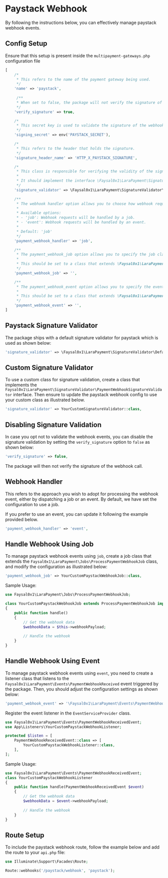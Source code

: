 # Paystack Webhook

By following the instructions below, you can effectively manage paystack webhook events.

## Config Setup

Ensure that this setup is present inside the `multipayment-gateways.php` configuration file

```php
[
    /*
     * This refers to the name of the payment gateway being used.
     */
    'name' => 'paystack',
    
     /**
     * When set to false, the package will not verify the signature of the webhook call.
     */
    'verify_signature' => true,

    /*
     * This secret key is used to validate the signature of the webhook call.
     */
    'signing_secret' => env('PAYSTACK_SECRET'),

    /*
     * This refers to the header that holds the signature.
     */
    'signature_header_name' => 'HTTP_X_PAYSTACK_SIGNATURE',

    /*
     * This class is responsible for verifying the validity of the signature header.
     *
     * It should implement the interface \Faysal0x1\LaraPayment\SignatureValidator\PaymentWebhookSignatureValidator.
     */
    'signature_validator' => \Faysal0x1\LaraPayment\SignatureValidator\DefaultSignatureValidator::class,

    /**
     * The webhook handler option allows you to choose how webhook requests are handled in your application.
     *
     * Available options:
     * - 'job': Webhook requests will be handled by a job.
     * - 'event': Webhook requests will be handled by an event.
     *
     * Default: 'job'
     */
    'payment_webhook_handler' => 'job',

    /**
     * The payment_webhook_job option allows you to specify the job class that will be used to process webhook requests for payment methods.
     *
     * This should be set to a class that extends \Faysal0x1\LaraPayment\Jobs\ProcessPaymentWebhookJob.
     */
    'payment_webhook_job' => '',

    /**
     * The payment_webhook_event option allows you to specify the event class that will be used to process webhook requests for payment methods.
     *
     * This should be set to a class that extends \Faysal0x1\LaraPayment\Events\PaymentWebhookReceivedEvent.
     */
    'payment_webhook_event' => '',
]
```

## Paystack Signature Validator 
The package ships with a default signature validator for paystack which is used as shown below:

```php
'signature_validator' => \Faysal0x1\LaraPayment\SignatureValidator\DefaultSignatureValidator::class,
```

## Custom Signature Validator 
To use a custom class for signature validation, create a class that implements the `Faysal0x1\LaraPayment\SignatureValidator\PaymentWebhookSignatureValidator` interface. Then ensure to update the paystack webhook config to use your custom class as illustrated below.

```php
'signature_validator' => YourCustomSignatureValidator::class,
```

## Disabling Signature Validation
In case you opt not to validate the webhook events, you can disable the signature validation by setting the `verify_signature` option to `false` as shown below:

```php
'verify_signature' => false,
```
The package will then not verify the signature of the webhook call.

## Webhook Handler

This refers to the approach you wish to adopt for processing the webhook event, either by dispatching a job or an event. By default, we have set the configuration to use a job.

If you prefer to use an event, you can update it following the example provided below.

```php
'payment_webhook_handler' => 'event',
```

## Handle Webhook Using Job
To manage paystack webhook events using `job`, create a job class that extends the `Faysal0x1\LaraPayment\Jobs\ProcessPaymentWebhookJob` class, and modify the configuration as illustrated below:

```php
'payment_webhook_job' => YourCustomPaystackWebhookJob::class,
```

Sample Usage:

```php
use Faysal0x1\LaraPayment\Jobs\ProcessPaymentWebhookJob;

class YourCustomPaystackWebhookJob extends ProcessPaymentWebhookJob implements ShouldQueue
{
    public function handle()
    {
        // Get the webhook data
        $webhookData = $this->webhookPayload;
        
        // Handle the webhook
    }
}
```

## Handle Webhook Using Event
To manage paystack webhook events using `event`, you need to create a listener class that listens to the `Faysal0x1\LaraPayment\Events\PaymentWebhookReceived` event triggered by the package. Then, you should adjust the configuration settings as shown below:

```php
'payment_webhook_event' => '\Faysal0x1\LaraPayment\Events\PaymentWebhookReceivedEvent',
```

Register the event listener in the `EventServiceProvider` class.

```php
use Faysal0x1\LaraPayment\Events\PaymentWebhookReceivedEvent;
use App\Listeners\YourCustomPaystackWebhookListener;

protected $listen = [
    PaymentWebhookReceivedEvent::class => [
        YourCustomPaystackWebhookListener::class,
    ],
];
```

Sample Usage:

```php
use Faysal0x1\LaraPayment\Events\PaymentWebhookReceivedEvent;
class YourCustomPaystackWebhookListener
{
    public function handle(PaymentWebhookReceivedEvent $event)
    {
        // Get the webhook data
        $webhookData = $event->webhookPayload;
      
        // Handle the webhook
    }
}
```

## Route Setup
To include the paystack webhook route, follow the example below and add the route to your `api.php` file:

```php
use Illuminate\Support\Facades\Route;

Route::webhooks('/paystack/webhook', 'paystack');
```
